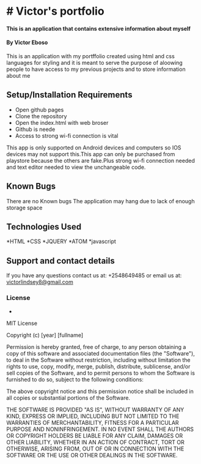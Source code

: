 # # Victor's portfolio
#### This is an application that contains extensive information about myself
#### By **Victor Eboso**
This is an application with my portffolio created using html and css languages for styling and it is meant to serve the purpose of aloowing people to have access to my previous projects and to store information about me
## Setup/Installation Requirements
* Open github pages
* Clone the repository
* Open the index.html with web broser
* Github is neede
* Access to strong wi-fi connection is vital

This app is only supported on Android devices and computers so IOS devices may not support this.This app can only be purchased from playstore because the others are fake.Plus strong wi-fi connection needed and text editor needed to view the unchangeable code.
## Known Bugs
There are no Known bugs
 The application may hang due to lack of enough storage space
## Technologies Used
*HTML
*CSS
*JQUERY
*ATOM
*javascript
## Support and contact details
If you have any questions contact us at:
+2548649485
or email us at: victorlindsey8@gmail.com
### License
*
MIT License

Copyright (c) [year] [fullname]

Permission is hereby granted, free of charge, to any person obtaining a copy
of this software and associated documentation files (the "Software"), to deal
in the Software without restriction, including without limitation the rights
to use, copy, modify, merge, publish, distribute, sublicense, and/or sell
copies of the Software, and to permit persons to whom the Software is
furnished to do so, subject to the following conditions:

The above copyright notice and this permission notice shall be included in all
copies or substantial portions of the Software.

THE SOFTWARE IS PROVIDED "AS IS", WITHOUT WARRANTY OF ANY KIND, EXPRESS OR
IMPLIED, INCLUDING BUT NOT LIMITED TO THE WARRANTIES OF MERCHANTABILITY,
FITNESS FOR A PARTICULAR PURPOSE AND NONINFRINGEMENT. IN NO EVENT SHALL THE
AUTHORS OR COPYRIGHT HOLDERS BE LIABLE FOR ANY CLAIM, DAMAGES OR OTHER
LIABILITY, WHETHER IN AN ACTION OF CONTRACT, TORT OR OTHERWISE, ARISING FROM,
OUT OF OR IN CONNECTION WITH THE SOFTWARE OR THE USE OR OTHER DEALINGS IN THE
SOFTWARE.
  

